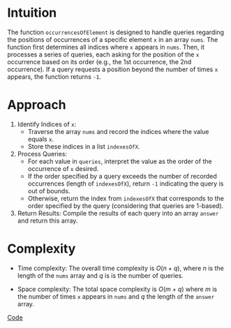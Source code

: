 # Intuition
The function `occurrencesOfElement` is designed to handle queries regarding the positions of occurrences of a specific element `x` in an array `nums`. The function first determines all indices where `x` appears in `nums`. Then, it processes a series of queries, each asking for the position of the `x` occurrence based on its order (e.g., the 1st occurrence, the 2nd occurrence). If a query requests a position beyond the number of times `x` appears, the function returns `-1`.

# Approach
1. Identify Indices of `x`:
   - Traverse the array `nums` and record the indices where the value equals `x`.
   - Store these indices in a list `indexesOfX`.
2. Process Queries:
   - For each value in `queries`, interpret the value as the order of the occurrence of `x` desired.
   - If the order specified by a query exceeds the number of recorded occurrences (length of `indexesOfX`), return `-1` indicating the query is out of bounds.
   - Otherwise, return the index from `indexesOfX` that corresponds to the order specified by the query (considering that queries are 1-based).
3. Return Results:
Compile the results of each query into an array `answer` and return this array.

# Complexity
- Time complexity:
The overall time complexity is $O(n+q)$, where $n$ is the length of the `nums` array and $q$ is is the number of queries.

- Space complexity:
The total space complexity is $O(m+q)$ where $m$ is the number of times `x` appears in `nums` and $q$ the length of the `answer` array.

[Code](./3159-Find-Occurrences-of-an-Element-in-an-Array.ts)